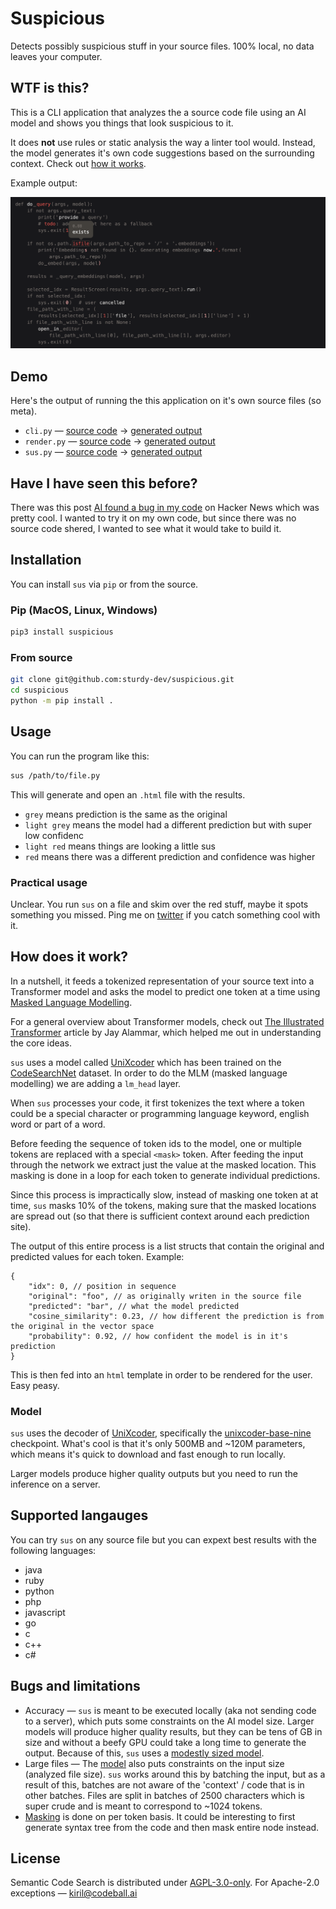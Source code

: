# Suspicious

Detects possibly suspicious stuff in your source files. 100% local, no data leaves your computer.

## WTF is this?

This is a CLI application that analyzes the a source code file using an AI model and shows you things that look suspicious to it.

It does **not** use rules or static analysis the way a linter tool would. Instead, the model generates it's own code suggestions based on the surrounding context. Check out [how it works](#how-does-it-work).

Example output:

![example results](./docs/screenshot.png)

## Demo

Here's the output of running the this application on it's own source files (so meta).

- `cli.py` — [source code](./src/suspicious/cli.py) → [generated output](https://sturdy-dev.github.io/suspicious/demos/cli_py/)
- `render.py` — [source code](./src/suspicious/render.py) → [generated output](https://sturdy-dev.github.io/suspicious/demos/render_py/)
- `sus.py` — [source code](./src/suspicious/sus.py) → [generated output](https://sturdy-dev.github.io/suspicious/demos/sus_py/)

## Have I have seen this before?

There was this post [AI found a bug in my code](https://news.ycombinator.com/item?id=33632610) on Hacker News which was pretty cool. I wanted to try it on my own code, but since there was no source code shered, I wanted to see what it would take to build it.

## Installation

You can install `sus` via `pip` or from the source.

### Pip (MacOS, Linux, Windows)

```bash
pip3 install suspicious
```

### From source

```bash
git clone git@github.com:sturdy-dev/suspicious.git
cd suspicious
python -m pip install .
```

## Usage

You can run the program like this:

```bash
sus /path/to/file.py
```

This will generate and open an `.html` file with the results.

- `grey` means prediction is the same as the original
- `light grey` means the model had a different prediction but with super low confidenc
- `light red` means things are looking a little sus
- `red` means there was a different prediction and confidence was higher

### Practical usage

Unclear. You run `sus` on a file and skim over the red stuff, maybe it spots something you missed. Ping me on [twitter](https://twitter.com/krlvi) if you catch something cool with it.

## How does it work?

In a nutshell, it feeds a tokenized representation of your source text into a Transformer model and asks the model to predict one token at a time using [Masked Language Modelling](https://huggingface.co/docs/transformers/tasks/language_modeling#masked-language-modeling).

For a general overview about Transformer models, check out [The Illustrated Transformer](https://jalammar.github.io/illustrated-transformer/) article by Jay Alammar, which helped me out in understanding the core ideas.

`sus` uses a model called [UniXcoder](https://github.com/microsoft/CodeBERT/tree/master/UniXcoder) which has been trained on the [CodeSearchNet](https://huggingface.co/datasets/code_search_net) dataset. In order to do the MLM (masked language modelling) we are adding a `lm_head` layer.

When `sus` processes your code, it first tokenizes the text where a token could be a special character or programming language keyword, english word or part of a word.

Before feeding the sequence of token ids to the model, one or multiple tokens are replaced with a special `<mask>` token. After feeding the input through the network we extract just the value at the masked location. This masking is done in a loop for each token to generate individual predictions.

Since this process is impractically slow, instead of masking one token at at time, `sus` masks 10% of the tokens, making sure that the masked locations are spread out (so that there is sufficient context around each prediction site).

The output of this entire process is a list structs that contain the original and predicted values for each token. Example:

```json5
{
    "idx": 0, // position in sequence
    "original": "foo", // as originally writen in the source file
    "predicted": "bar", // what the model predicted
    "cosine_similarity": 0.23, // how different the prediction is from the original in the vector space
    "probability": 0.92, // how confident the model is in it's prediction
}
```

This is then fed into an `html` template in order to be rendered for the user. Easy peasy.

### Model

`sus` uses the decoder of [UniXcoder](https://github.com/microsoft/CodeBERT/tree/master/UniXcoder), specifically the [unixcoder-base-nine](https://huggingface.co/microsoft/unixcoder-base-nine) checkpoint. What's cool is that it's only 500MB and ~120M parameters, which means it's quick to download and fast enough to run locally.

Larger models produce higher quality outputs but you need to run the inference on a server.

## Supported langauges

You can try `sus` on any source file but you can expext best results with the following languages:

- java
- ruby
- python
- php
- javascript
- go
- c
- c++
- c#

## Bugs and limitations

- Accuracy — `sus` is meant to be executed locally (aka not sending code to a server), which puts some constraints on the AI model size. Larger models will produce higher quality results, but they can be tens of GB in size and without a beefy GPU could take a long time to generate the output. Because of this, `sus` uses a [modestly sized model](#model).
- Large files — The [model](#model) also puts constraints on the input size (analyzed file size). `sus` works around this by batching the input, but as a result of this, batches are not aware of the 'context' / code that is in other batches. Files are split in batches of 2500 characters which is super crude and is meant to correspond to ~1024 tokens.
- [Masking](#how-does-it-work) is done on per token basis. It could be interesting to first generate syntax tree from the code and then mask entire node instead.

## License

Semantic Code Search is distributed under [AGPL-3.0-only](LICENSE.txt). For Apache-2.0 exceptions — <kiril@codeball.ai>
